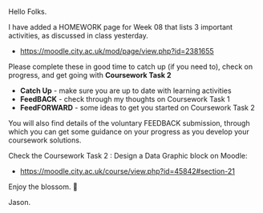 Hello Folks.

I have added a HOMEWORK page for Week 08 that lists 3 important activities, as discussed in class yesterday.

- https://moodle.city.ac.uk/mod/page/view.php?id=2381655

Please complete these in good time to catch up (if you need to), check on progress, and get going with **Coursework Task 2**

- **Catch Up** - make sure you are up to date with learning activities
- **FeedBACK** - check through my thoughts on Coursework Task 1
- **FeedFORWARD** - some ideas to get you started on Coursework Task 2

You will also find details of the voluntary FEEDBACK submission, through which you can get some guidance on your progress as you develop your coursework solutions.

Check the Coursework Task 2 : Design a Data Graphic block on Moodle:

- https://moodle.city.ac.uk/course/view.php?id=45842#section-21

Enjoy the blossom.
🌸

Jason.
